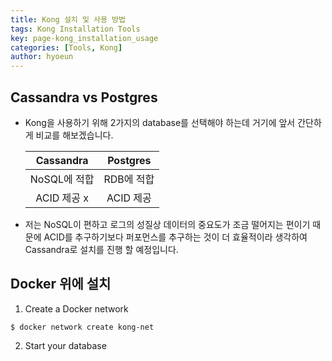 ```yaml
---
title: Kong 설치 및 사용 방법
tags: Kong Installation Tools
key: page-kong_installation_usage
categories: [Tools, Kong]
author: hyoeun
---
```


## Cassandra vs Postgres

* Kong을 사용하기 위해 2가지의 database를 선택해야 하는데 거기에 앞서 간단하게 비교를 해보겠습니다.

    |Cassandra|Postgres|
    |:--:|:--:|
    |NoSQL에 적합|RDB에 적합|
    |ACID 제공 x | ACID 제공|

* 저는 NoSQL이 편하고 로그의 성질상 데이터의 중요도가 조금 떨어지는 편이기 때문에 ACID를 추구하기보다 퍼포먼스를 추구하는 것이 더 효율적이라 생각하여 Cassandra로 설치를 진행 할 예정입니다.

## Docker 위에 설치

1. Create a Docker network
```console
$ docker network create kong-net
```
2. Start your database